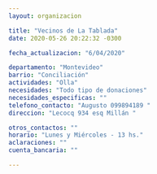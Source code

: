 ```yaml
---
layout: organizacion

title: "Vecinos de La Tablada"
date: 2020-05-26 20:22:32 -0300

fecha_actualizacion: "6/04/2020"

departamento: "Montevideo"
barrio: "Conciliación"
actividades: "Olla"
necesidades: "Todo tipo de donaciones"
necesidades_especificas: ""
telefono_contacto: "Augusto 099894189 "
direccion: "Lecocq 934 esq Millán "

otros_contactos: ""
horario: "Lunes y Miércoles - 13 hs."
aclaraciones: ""
cuenta_bancaria: ""

---
```


